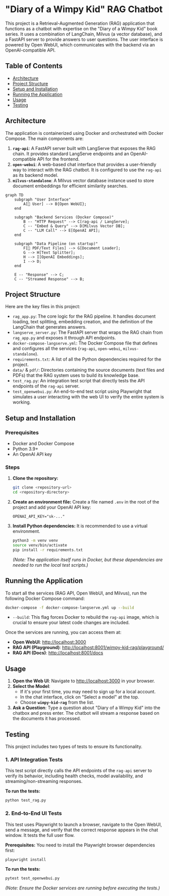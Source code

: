 # "Diary of a Wimpy Kid" RAG Chatbot

This project is a Retrieval-Augmented Generation (RAG) application that functions as a chatbot with expertise on the "Diary of a Wimpy Kid" book series. It uses a combination of LangChain, Milvus (a vector database), and a FastAPI server to provide answers to user questions. The user interface is powered by Open WebUI, which communicates with the backend via an OpenAI-compatible API.

## Table of Contents
- [Architecture](#architecture)
- [Project Structure](#project-structure)
- [Setup and Installation](#setup-and-installation)
- [Running the Application](#running-the-application)
- [Usage](#usage)
- [Testing](#testing)

## Architecture

The application is containerized using Docker and orchestrated with Docker Compose. The main components are:

1.  **`rag-api`**: A FastAPI server built with LangServe that exposes the RAG chain. It provides standard LangServe endpoints and an OpenAI-compatible API for the frontend.
2.  **`open-webui`**: A web-based chat interface that provides a user-friendly way to interact with the RAG chatbot. It is configured to use the `rag-api` as its backend model.
3.  **`milvus-standalone`**: A Milvus vector database instance used to store document embeddings for efficient similarity searches.

```mermaid
graph TD
    subgraph "User Interface"
        A[👤 User] --> B{Open WebUI};
    end

    subgraph "Backend Services (Docker Compose)"
        B -- "HTTP Request" --> C[rag-api / LangServe];
        C -- "Embed & Query" --> D[Milvus Vector DB];
        C -- "LLM Call" --> E[OpenAI API];
    end

    subgraph "Data Pipeline (on startup)"
        F[📄 PDF/Text Files] --> G[Document Loader];
        G --> H[Text Splitter];
        H --> I[OpenAI Embeddings];
        I --> D;
    end

    E -- "Response" --> C;
    C -- "Streamed Response" --> B;
```

## Project Structure

Here are the key files in this project:

-   `rag_app.py`: The core logic for the RAG pipeline. It handles document loading, text splitting, embedding creation, and the definition of the LangChain that generates answers.
-   `langserve_server.py`: The FastAPI server that wraps the RAG chain from `rag_app.py` and exposes it through API endpoints.
-   `docker-compose-langserve.yml`: The Docker Compose file that defines and configures all the services (`rag-api`, `open-webui`, `milvus-standalone`).
-   `requirements.txt`: A list of all the Python dependencies required for the project.
-   `data/` & `pdf/`: Directories containing the source documents (text files and PDFs) that the RAG system uses to build its knowledge base.
-   `test_rag.py`: An integration test script that directly tests the API endpoints of the `rag-api` server.
-   `test_openwebui.py`: An end-to-end test script using Playwright that simulates a user interacting with the web UI to verify the entire system is working.

## Setup and Installation

### Prerequisites
- Docker and Docker Compose
- Python 3.9+
- An OpenAI API key

### Steps
1.  **Clone the repository:**
    ```bash
    git clone <repository-url>
    cd <repository-directory>
    ```

2.  **Create an environment file:**
    Create a file named `.env` in the root of the project and add your OpenAI API key:
    ```env
    OPENAI_API_KEY="sk-..."
    ```

3.  **Install Python dependencies:**
    It is recommended to use a virtual environment.
    ```bash
    python3 -m venv venv
    source venv/bin/activate
    pip install -r requirements.txt
    ```
    *(Note: The application itself runs in Docker, but these dependencies are needed to run the local test scripts.)*

## Running the Application

To start all the services (RAG API, Open WebUI, and Milvus), run the following Docker Compose command:

```bash
docker-compose -f docker-compose-langserve.yml up --build
```

-   `--build`: This flag forces Docker to rebuild the `rag-api` image, which is crucial to ensure your latest code changes are included.

Once the services are running, you can access them at:
-   **Open WebUI**: [http://localhost:3000](http://localhost:3000)
-   **RAG API (Playground)**: [http://localhost:8001/wimpy-kid-rag/playground/](http://localhost:8001/wimpy-kid-rag/playground/)
-   **RAG API (Docs)**: [http://localhost:8001/docs](http://localhost:8001/docs)

## Usage

1.  **Open the Web UI**: Navigate to [http://localhost:3000](http://localhost:3000) in your browser.
2.  **Select the Model**:
    - If it's your first time, you may need to sign up for a local account.
    - In the chat interface, click on "Select a model" at the top.
    - Choose **`wimpy-kid-rag`** from the list.
3.  **Ask a Question**: Type a question about "Diary of a Wimpy Kid" into the chatbox and press enter. The chatbot will stream a response based on the documents it has processed.

## Testing

This project includes two types of tests to ensure its functionality.

### 1. API Integration Tests

This test script directly calls the API endpoints of the `rag-api` server to verify its behavior, including health checks, model availability, and streaming/non-streaming responses.

**To run the tests:**
```bash
python test_rag.py
```

### 2. End-to-End UI Tests

This test uses Playwright to launch a browser, navigate to the Open WebUI, send a message, and verify that the correct response appears in the chat window. It tests the full user flow.

**Prerequisites:**
You need to install the Playwright browser dependencies first:
```bash
playwright install
```

**To run the tests:**
```bash
pytest test_openwebui.py
```
*(Note: Ensure the Docker services are running before executing the tests.)*